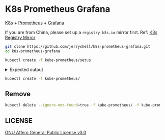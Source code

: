 # K8s Prometheus Grafana

[K8s](https://kubernetes.io/) + [Prometheus](https://prometheus.io/) + [Grafana](https://grafana.com/)

If you are from China, please set up a `registry.k8s.io` mirror first. Ref: [K3s Registry Mirror](https://github.com/jerryshell/k3s-registry-mirror)

```bash
git clone https://github.com/jerryshell/k8s-prometheus-grafana.git
cd k8s-prometheus-grafana
```

```bash
kubectl create -f kube-prometheus/setup
```

<details>

<summary>Expected output</summary>

```
customresourcedefinition.apiextensions.k8s.io/alertmanagerconfigs.monitoring.coreos.com created
customresourcedefinition.apiextensions.k8s.io/alertmanagers.monitoring.coreos.com created
customresourcedefinition.apiextensions.k8s.io/podmonitors.monitoring.coreos.com created
customresourcedefinition.apiextensions.k8s.io/probes.monitoring.coreos.com created
customresourcedefinition.apiextensions.k8s.io/prometheuses.monitoring.coreos.com created
customresourcedefinition.apiextensions.k8s.io/prometheusagents.monitoring.coreos.com created
customresourcedefinition.apiextensions.k8s.io/prometheusrules.monitoring.coreos.com created
customresourcedefinition.apiextensions.k8s.io/scrapeconfigs.monitoring.coreos.com created
customresourcedefinition.apiextensions.k8s.io/servicemonitors.monitoring.coreos.com created
customresourcedefinition.apiextensions.k8s.io/thanosrulers.monitoring.coreos.com created
namespace/monitoring created
```

</details>

```bash
kubectl create -f kube-prometheus/
```

## Remove

```bash
kubectl delete --ignore-not-found=true -f kube-prometheus/ -f kube-prometheus/setup
```

## LICENSE

[GNU Affero General Public License v3.0](https://choosealicense.com/licenses/agpl-3.0/)
